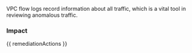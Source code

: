 
VPC flow logs record information about all traffic, which is a vital tool in reviewing anomalous traffic.


### Impact
<!-- Add Impact here -->

<!-- DO NOT CHANGE -->
{{ remediationActions }}


